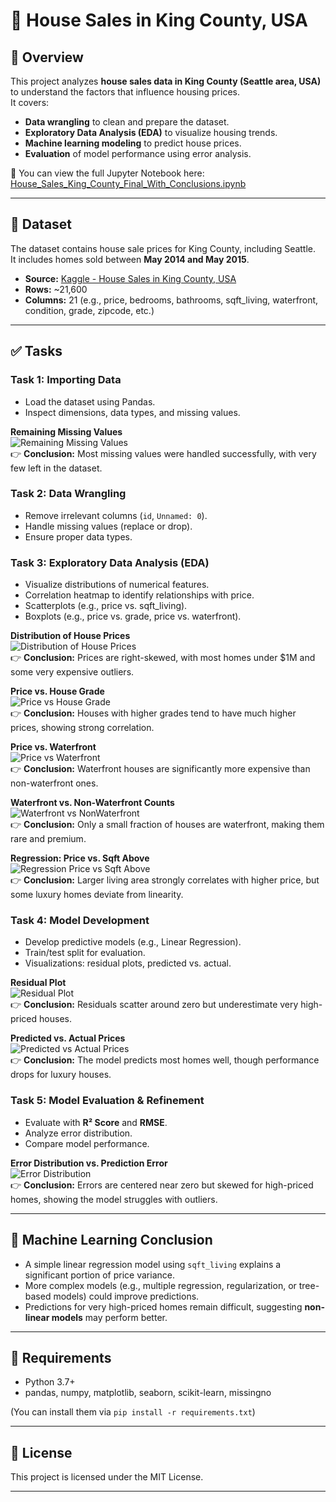 # 🏡 House Sales in King County, USA

## 🔎 Overview
This project analyzes **house sales data in King County (Seattle area, USA)** to understand the factors that influence housing prices.  
It covers:
- **Data wrangling** to clean and prepare the dataset.
- **Exploratory Data Analysis (EDA)** to visualize housing trends.
- **Machine learning modeling** to predict house prices.
- **Evaluation** of model performance using error analysis.

📓 You can view the full Jupyter Notebook here:  
[House_Sales_King_County_Final_With_Conclusions.ipynb](House_Sales_King_County_USA.ipynb)

---

## 📂 Dataset
The dataset contains house sale prices for King County, including Seattle.  
It includes homes sold between **May 2014 and May 2015**.

- **Source:** [Kaggle - House Sales in King County, USA](https://www.kaggle.com/harlfoxem/housesalesprediction)  
- **Rows:** ~21,600  
- **Columns:** 21 (e.g., price, bedrooms, bathrooms, sqft_living, waterfront, condition, grade, zipcode, etc.)

---

## ✅ Tasks

### Task 1: Importing Data
- Load the dataset using Pandas.
- Inspect dimensions, data types, and missing values.

**Remaining Missing Values**  
![Remaining Missing Values](img/Remaining_Missing_Values.png)  
👉 **Conclusion:** Most missing values were handled successfully, with very few left in the dataset.

### Task 2: Data Wrangling
- Remove irrelevant columns (`id`, `Unnamed: 0`).
- Handle missing values (replace or drop).
- Ensure proper data types.

### Task 3: Exploratory Data Analysis (EDA)
- Visualize distributions of numerical features.  
- Correlation heatmap to identify relationships with price.  
- Scatterplots (e.g., price vs. sqft_living).  
- Boxplots (e.g., price vs. grade, price vs. waterfront).

**Distribution of House Prices**  
![Distribution of House Prices](img/Distribution-of-House-Prices.png)  
👉 **Conclusion:** Prices are right-skewed, with most homes under $1M and some very expensive outliers.

**Price vs. House Grade**  
![Price vs House Grade](img/Price-vs-House-Grade.png)  
👉 **Conclusion:** Houses with higher grades tend to have much higher prices, showing strong correlation.

**Price vs. Waterfront**  
![Price vs Waterfront](img/Price-vs-Waterfront.png)  
👉 **Conclusion:** Waterfront houses are significantly more expensive than non-waterfront ones.

**Waterfront vs. Non-Waterfront Counts**  
![Waterfront vs NonWaterfront](img/Waterfront-vs-NonWaterfront.png)  
👉 **Conclusion:** Only a small fraction of houses are waterfront, making them rare and premium.

**Regression: Price vs. Sqft Above**  
![Regression Price vs Sqft Above](img/Regression_Price_vs_Sqft_Above.png)  
👉 **Conclusion:** Larger living area strongly correlates with higher price, but some luxury homes deviate from linearity.

### Task 4: Model Development
- Develop predictive models (e.g., Linear Regression).  
- Train/test split for evaluation.  
- Visualizations: residual plots, predicted vs. actual.

**Residual Plot**  
![Residual Plot](img/Residual-Plot.png)  
👉 **Conclusion:** Residuals scatter around zero but underestimate very high-priced houses.

**Predicted vs. Actual Prices**  
![Predicted vs Actual Prices](img/Predicted-vs-ActualPrices.png)  
👉 **Conclusion:** The model predicts most homes well, though performance drops for luxury houses.

### Task 5: Model Evaluation & Refinement
- Evaluate with **R² Score** and **RMSE**.  
- Analyze error distribution.  
- Compare model performance.

**Error Distribution vs. Prediction Error**  
![Error Distribution](img/ErrorDistribution-vs-PredictionError.png)  
👉 **Conclusion:** Errors are centered near zero but skewed for high-priced homes, showing the model struggles with outliers.

---

## 🧠 Machine Learning Conclusion
- A simple linear regression model using `sqft_living` explains a significant portion of price variance.  
- More complex models (e.g., multiple regression, regularization, or tree-based models) could improve predictions.  
- Predictions for very high-priced homes remain difficult, suggesting **non-linear models** may perform better.  

---

## 📌 Requirements
- Python 3.7+  
- pandas, numpy, matplotlib, seaborn, scikit-learn, missingno  

(You can install them via `pip install -r requirements.txt`)

---

## 📄 License
This project is licensed under the MIT License.

---
